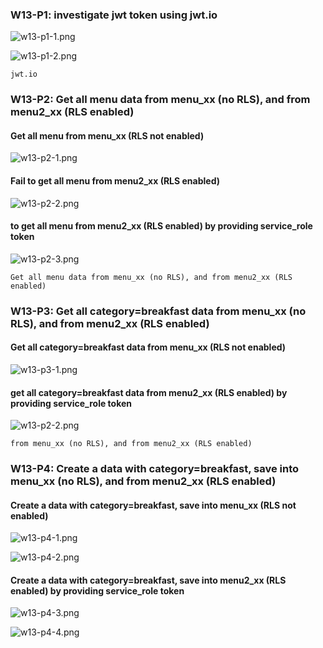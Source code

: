 ### W13-P1: investigate jwt token using jwt.io
 
![w13-p1-1.png](https://wkuwjlgjzkovodskzcca.supabase.co/storage/v1/object/public/demo-34/md_img/w13-p1-1.png)
 
![w13-p1-2.png](https://wkuwjlgjzkovodskzcca.supabase.co/storage/v1/object/public/demo-34/md_img/w13-p1-2.png)
 
```
jwt.io
```

### W13-P2: Get all menu data from menu_xx (no RLS), and from menu2_xx (RLS enabled)
 
#### Get all menu from menu_xx (RLS not enabled)
 
![w13-p2-1.png](https://wkuwjlgjzkovodskzcca.supabase.co/storage/v1/object/public/demo-34/md_img/w13-p2-1.png)
 
#### Fail to get all menu from menu2_xx (RLS enabled)
 
![w13-p2-2.png](https://wkuwjlgjzkovodskzcca.supabase.co/storage/v1/object/public/demo-34/md_img/w13-p2-2.png)
 
#### to get all menu from menu2_xx (RLS enabled) by providing service_role token
 
![w13-p2-3.png](https://wkuwjlgjzkovodskzcca.supabase.co/storage/v1/object/public/demo-34/md_img/w13-p2-3.png)
 
```
Get all menu data from menu_xx (no RLS), and from menu2_xx (RLS enabled)
```

### W13-P3: Get all category=breakfast data from menu_xx (no RLS), and from menu2_xx (RLS enabled)
 
#### Get all category=breakfast data from menu_xx (RLS not enabled)
 
![w13-p3-1.png](https://wkuwjlgjzkovodskzcca.supabase.co/storage/v1/object/public/demo-34/md_img/w13-p3-1.png)
 
#### get all category=breakfast data from menu2_xx (RLS enabled) by providing service_role token
 
![w13-p2-2.png](https://wkuwjlgjzkovodskzcca.supabase.co/storage/v1/object/public/demo-34/md_img/w13-p3-2.png)
 
```
from menu_xx (no RLS), and from menu2_xx (RLS enabled)
```

### W13-P4: Create a data with category=breakfast, save into menu_xx (no RLS), and from menu2_xx (RLS enabled)
 
####  Create a data with category=breakfast, save into menu_xx (RLS not enabled)
 
![w13-p4-1.png](https://wkuwjlgjzkovodskzcca.supabase.co/storage/v1/object/public/demo-34/md_img/w13-p4-1.png)
 
![w13-p4-2.png](https://wkuwjlgjzkovodskzcca.supabase.co/storage/v1/object/public/demo-34/md_img/w13-p4-2.png)
 
#### Create a data with category=breakfast, save into menu2_xx (RLS enabled) by providing service_role token
 
![w13-p4-3.png](https://wkuwjlgjzkovodskzcca.supabase.co/storage/v1/object/public/demo-34/md_img/w13-p4-3.png)
 
![w13-p4-4.png](https://wkuwjlgjzkovodskzcca.supabase.co/storage/v1/object/public/demo-34/md_img/w13-p4-4.png)
